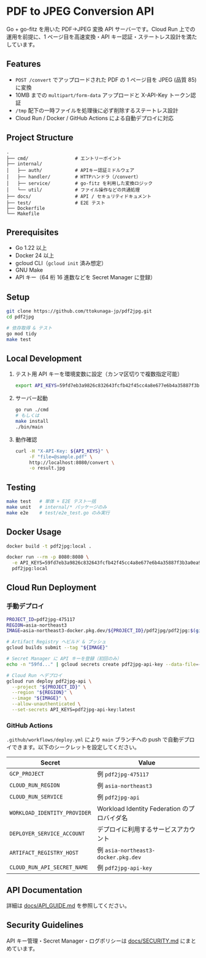 # PDF to JPEG Conversion API

Go + go-fitz を用いた PDF→JPEG 変換 API サーバーです。Cloud Run 上での運用を前提に、1 ページ目を高速変換・API キー認証・ステートレス設計を満たしています。

## Features

- `POST /convert` でアップロードされた PDF の 1 ページ目を JPEG (品質 85) に変換
- 10MB までの `multipart/form-data` アップロードと X-API-Key トークン認証
- `/tmp` 配下の一時ファイルを処理後に必ず削除するステートレス設計
- Cloud Run / Docker / GitHub Actions による自動デプロイに対応

## Project Structure

```
.
├── cmd/                 # エントリーポイント
├── internal/
│   ├── auth/            # APIキー認証ミドルウェア
│   ├── handler/         # HTTPハンドラ（/convert）
│   ├── service/         # go-fitz を利用した変換ロジック
│   └── util/            # ファイル操作などの共通処理
├── docs/                # API / セキュリティドキュメント
├── test/                # E2E テスト
├── Dockerfile
└── Makefile
```

## Prerequisites

- Go 1.22 以上
- Docker 24 以上
- gcloud CLI（`gcloud init` 済み想定）
- GNU Make
- API キー（64 桁 16 進数などを Secret Manager に登録）

## Setup

```bash
git clone https://github.com/ttokunaga-jp/pdf2jpg.git
cd pdf2jpg

# 依存取得 & テスト
go mod tidy
make test
```

## Local Development

1. テスト用 API キーを環境変数に設定（カンマ区切りで複数指定可能）  
   ```bash
   export API_KEYS=59fd7eb3a9826c832643fcfb42f45cc4a8e677e6b4a35887f3b3a0ea9d59ab08
   ```
2. サーバー起動  
   ```bash
   go run ./cmd
   # もしくは
   make install
   ./bin/main
   ```
3. 動作確認  
   ```bash
   curl -H "X-API-Key: ${API_KEYS}" \
        -F "file=@sample.pdf" \
        http://localhost:8080/convert \
        -o result.jpg
   ```

## Testing

```bash
make test   # 単体 + E2E テスト一括
make unit   # internal/* パッケージのみ
make e2e    # test/e2e_test.go のみ実行
```

## Docker Usage

```bash
docker build -t pdf2jpg:local .

docker run --rm -p 8080:8080 \
  -e API_KEYS=59fd7eb3a9826c832643fcfb42f45cc4a8e677e6b4a35887f3b3a0ea9d59ab08 \
  pdf2jpg:local
```

## Cloud Run Deployment

### 手動デプロイ

```bash
PROJECT_ID=pdf2jpg-475117
REGION=asia-northeast3
IMAGE=asia-northeast3-docker.pkg.dev/${PROJECT_ID}/pdf2jpg/pdf2jpg:$(git rev-parse HEAD)

# Artifact Registry へビルド & プッシュ
gcloud builds submit --tag "${IMAGE}"

# Secret Manager に API キーを登録（初回のみ）
echo -n "59fd..." | gcloud secrets create pdf2jpg-api-key --data-file=- --replication-policy=automatic

# Cloud Run へデプロイ
gcloud run deploy pdf2jpg-api \
  --project "${PROJECT_ID}" \
  --region "${REGION}" \
  --image "${IMAGE}" \
  --allow-unauthenticated \
  --set-secrets API_KEYS=pdf2jpg-api-key:latest
```

### GitHub Actions

`.github/workflows/deploy.yml` により `main` ブランチへの push で自動デプロイできます。以下のシークレットを設定してください。

| Secret | Value |
| --- | --- |
| `GCP_PROJECT` | 例 `pdf2jpg-475117` |
| `CLOUD_RUN_REGION` | 例 `asia-northeast3` |
| `CLOUD_RUN_SERVICE` | 例 `pdf2jpg-api` |
| `WORKLOAD_IDENTITY_PROVIDER` | Workload Identity Federation のプロバイダ名 |
| `DEPLOYER_SERVICE_ACCOUNT` | デプロイに利用するサービスアカウント |
| `ARTIFACT_REGISTRY_HOST` | 例 `asia-northeast3-docker.pkg.dev` |
| `CLOUD_RUN_API_SECRET_NAME` | 例 `pdf2jpg-api-key` |

## API Documentation

詳細は [docs/API_GUIDE.md](docs/API_GUIDE.md) を参照してください。

## Security Guidelines

API キー管理・Secret Manager・ログポリシーは [docs/SECURITY.md](docs/SECURITY.md) にまとめています。
